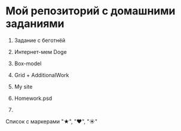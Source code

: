﻿# Мой репозиторий с домашними заданиями

1. Задание с беготнёй

2. Интернет-мем Doge

3. Box-model

4. Grid + AdditionalWork

5. My site

6. Homework.psd
7.


 Cписок с маркерами "★", "❤", "☀"